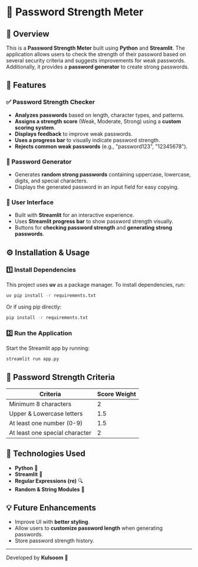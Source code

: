 # 🔐 Password Strength Meter

## 📌 Overview
This is a **Password Strength Meter** built using **Python** and **Streamlit**. The application allows users to check the strength of their password based on several security criteria and suggests improvements for weak passwords. Additionally, it provides a **password generator** to create strong passwords.

## 🚀 Features
### ✅ Password Strength Checker
- **Analyzes passwords** based on length, character types, and patterns.
- **Assigns a strength score** (Weak, Moderate, Strong) using a **custom scoring system**.
- **Displays feedback** to improve weak passwords.
- **Uses a progress bar** to visually indicate password strength.
- **Rejects common weak passwords** (e.g., "password123", "12345678").

### 🔑 Password Generator
- Generates **random strong passwords** containing uppercase, lowercase, digits, and special characters.
- Displays the generated password in an input field for easy copying.

### 🎨 User Interface
- Built with **Streamlit** for an interactive experience.
- Uses **Streamlit progress bar** to show password strength visually.
- Buttons for **checking password strength** and **generating strong passwords**.

## ⚙️ Installation & Usage
### 1️⃣ Install Dependencies
This project uses **uv** as a package manager. To install dependencies, run:
```sh
uv pip install -r requirements.txt
```
Or if using pip directly:
```sh
pip install -r requirements.txt
```

### 2️⃣ Run the Application
Start the Streamlit app by running:
```sh
streamlit run app.py
```

## 📜 Password Strength Criteria
| Criteria                         | Score Weight |
|----------------------------------|-------------|
| Minimum 8 characters            | 2           |
| Upper & Lowercase letters       | 1.5         |
| At least one number (0-9)       | 1.5         |
| At least one special character  | 2           |

## 📌 Technologies Used
- **Python** 🐍
- **Streamlit** 🎨
- **Regular Expressions (re)** 🔍
- **Random & String Modules** 🔢

## 💡 Future Enhancements
- Improve UI with **better styling**.
- Allow users to **customize password length** when generating passwords.
- Store password strength history.

---
Developed by **Kulsoom** 🚀
